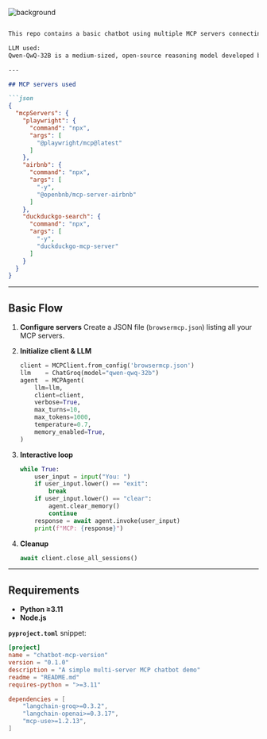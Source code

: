 ![background](https://github.com/user-attachments/assets/e38face7-f987-49a5-9afc-750ca3e80f3b)

````markdown

This repo contains a basic chatbot using multiple MCP servers connecting via the Model Context Protocol (MCP).

LLM used: 
Qwen-QwQ-32B is a medium-sized, open-source reasoning model developed by the Qwen team (Alibaba), designed specifically for complex problem-solving and logical reasoning tasks. Unlike general-purpose language models that excel at conversational fluency, QwQ-32B is optimized for structured, multi-step reasoning, making it particularly effective for technical domains such as mathematics, coding, scientific research, and finance.

---

## MCP servers used

```json
{
  "mcpServers": {
    "playwright": {
      "command": "npx",
      "args": [
        "@playwright/mcp@latest"
      ]
    },
    "airbnb": {
      "command": "npx",
      "args": [
        "-y",
        "@openbnb/mcp-server-airbnb"
      ]
    },
    "duckduckgo-search": {
      "command": "npx",
      "args": [
        "-y",
        "duckduckgo-mcp-server"
      ]
    }
  }
}
````

---

## Basic Flow

1. **Configure servers**
   Create a JSON file (`browsermcp.json`) listing all your MCP servers.
2. **Initialize client & LLM**

   ```python
   client = MCPClient.from_config('browsermcp.json')
   llm    = ChatGroq(model="qwen-qwq-32b")
   agent  = MCPAgent(
       llm=llm,
       client=client,
       verbose=True,
       max_turns=10,
       max_tokens=1000,
       temperature=0.7,
       memory_enabled=True,
   )
   ```
3. **Interactive loop**

   ```python
   while True:
       user_input = input("You: ")
       if user_input.lower() == "exit":
           break
       if user_input.lower() == "clear":
           agent.clear_memory()
           continue
       response = await agent.invoke(user_input)
       print(f"MCP: {response}")
   ```
4. **Cleanup**

   ```python
   await client.close_all_sessions()
   ```

---

## Requirements

* **Python ≥3.11**
* **Node.js**

**`pyproject.toml`** snippet:

```toml
[project]
name = "chatbot-mcp-version"
version = "0.1.0"
description = "A simple multi-server MCP chatbot demo"
readme = "README.md"
requires-python = ">=3.11"

dependencies = [
    "langchain-groq>=0.3.2",
    "langchain-openai>=0.3.17",
    "mcp-use>=1.2.13",
]
```
